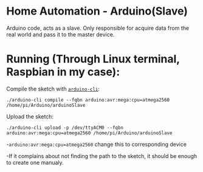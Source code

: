 # Home Automation - Arduino(Slave)

Arduino code, acts as a slave. Only responsible for acquire data from the real world and pass it to the master device.

# Running (Through Linux terminal, Raspbian in my case):

Compile the sketch with [`arduino-cli`](https://github.com/arduino/arduino-cli):

`./arduino-cli compile --fqbn arduino:avr:mega:cpu=atmega2560 /home/pi/Arduino/arduinoSlave`
 
 Upload the sketch:
 
 `./arduino-cli upload -p /dev/ttyACM0 --fqbn arduino:avr:mega:cpu=atmega2560 /home/pi/Arduino/arduinoSlave`
 
  -`arduino:avr:mega:cpu=atmega2560` change this to corresponding device
  
  -If it complains about not finding the path to the sketch, it should be enough to create one manualy.
